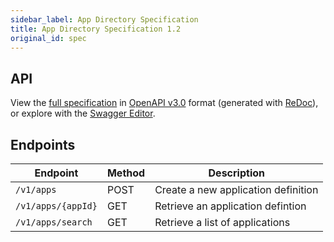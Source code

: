 ```yaml
---
sidebar_label: App Directory Specification
title: App Directory Specification 1.2
original_id: spec
---
```

## API

View the [full specification][1] in [OpenAPI v3.0][2] format (generated with [ReDoc][3]),
or explore with the [Swagger Editor][4].

[1]: pathname:///schemas/1.2/app-directory.html
[2]: https://www.openapis.org/
[3]: https://github.com/Redocly/redoc/
[4]: https://editor.swagger.io/?url=https://fdc3.finos.org/schemas/1.2/app-directory.yaml

## Endpoints

 Endpoint           | Method | Description
 ------------------ | ------ | -----------
 `/v1/apps`         | POST   | Create a new application definition
 `/v1/apps/{appId}` | GET    | Retrieve an application defintion
 `/v1/apps/search`  | GET    | Retrieve a list of applications
